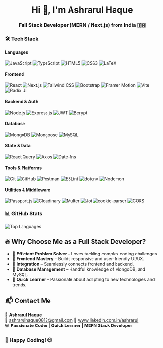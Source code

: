 <h1 align="center">Hi 👋, I'm Ashrarul Haque</h1>
<h3 align="center">Full Stack Developer (MERN / Next.js) from India 🇮🇳</h3>

### 🛠️ Tech Stack

#### **Languages**

![JavaScript](https://img.shields.io/badge/-JavaScript-F7DF1E?style=flat\&logo=javascript\&logoColor=black)
![TypeScript](https://img.shields.io/badge/-TypeScript-3178C6?style=flat\&logo=typescript\&logoColor=white)
![HTML5](https://img.shields.io/badge/-HTML5-E34F26?style=flat\&logo=html5\&logoColor=white)
![CSS3](https://img.shields.io/badge/-CSS3-1572B6?style=flat\&logo=css3)
![LaTeX](https://img.shields.io/badge/-LaTeX-008080?style=flat\&logo=latex\&logoColor=white)

#### **Frontend**

![React](https://img.shields.io/badge/-React-61DAFB?style=flat\&logo=react\&logoColor=black)
![Next.js](https://img.shields.io/badge/-Next.js-000000?style=flat\&logo=next.js)
![Tailwind CSS](https://img.shields.io/badge/-Tailwind%20CSS-06B6D4?style=flat\&logo=tailwind-css)
![Bootstrap](https://img.shields.io/badge/-Bootstrap-7952B3?style=flat\&logo=bootstrap\&logoColor=white)
![Framer Motion](https://img.shields.io/badge/-Framer%20Motion-000000?style=flat\&logo=framer)
![Vite](https://img.shields.io/badge/-Vite-646CFF?style=flat\&logo=vite\&logoColor=white)
![Radix UI](https://img.shields.io/badge/-Radix%20UI-000?style=flat\&logo=data\:image/svg+xml;base64,)

#### **Backend & Auth**

![Node.js](https://img.shields.io/badge/-Node.js-339933?style=flat\&logo=node.js\&logoColor=white)
![Express.js](https://img.shields.io/badge/-Express.js-000000?style=flat\&logo=express\&logoColor=white)
![JWT](https://img.shields.io/badge/-JWT-black?style=flat\&logo=jsonwebtokens)
![Bcrypt](https://img.shields.io/badge/-Bcrypt-808080?style=flat)

#### **Database**

![MongoDB](https://img.shields.io/badge/-MongoDB-47A248?style=flat\&logo=mongodb\&logoColor=white)
![Mongoose](https://img.shields.io/badge/-Mongoose-880000?style=flat)
![MySQL](https://img.shields.io/badge/-MySQL-00758F?style=flat\&logo=mysql\&logoColor=white)

#### **State & Data**

![React Query](https://img.shields.io/badge/-React%20Query-FF4154?style=flat\&logo=react-query\&logoColor=white)
![Axios](https://img.shields.io/badge/-Axios-5A29E4?style=flat\&logo=axios\&logoColor=white)
![Date-fns](https://img.shields.io/badge/-date--fns-00C7B7?style=flat)

#### **Tools & Platforms**

![Git](https://img.shields.io/badge/-Git-F05032?style=flat\&logo=git\&logoColor=white)
![GitHub](https://img.shields.io/badge/-GitHub-181717?style=flat\&logo=github)
![Postman](https://img.shields.io/badge/-Postman-FF6C37?style=flat\&logo=postman)
![ESLint](https://img.shields.io/badge/-ESLint-4B32C3?style=flat\&logo=eslint)
![dotenv](https://img.shields.io/badge/-Dotenv-ECD53F?style=flat)
![Nodemon](https://img.shields.io/badge/-Nodemon-76D04B?style=flat)

#### **Utilities & Middleware**

![Passport.js](https://img.shields.io/badge/-Passport.js-34A853?style=flat)
![Cloudinary](https://img.shields.io/badge/-Cloudinary-3448C5?style=flat\&logo=cloudinary\&logoColor=white)
![Multer](https://img.shields.io/badge/-Multer-FF8C00?style=flat)
![Joi](https://img.shields.io/badge/-Joi-6A1B9A?style=flat)
![cookie-parser](https://img.shields.io/badge/-Cookie%20Parser-000?style=flat)
![CORS](https://img.shields.io/badge/-CORS-003545?style=flat)

### 📊 GitHub Stats

![Top Languages](https://github-readme-stats.vercel.app/api/top-langs/?username=ashrarulhaque&layout=compact&theme=github_dark)


## 🔥 Why Choose Me as a Full Stack Developer?
- 🚀 **Efficient Problem Solver** – Loves tackling complex coding challenges.
- 🎨 **Frontend Mastery** – Builds responsive and user-friendly UI/UX.
- 🔄 **Integration** – Seamlessly connects frontend and backend.
- 📡 **Database Management** – Handful knowledge of MongoDB, and MySQL.
- 🎯 **Quick Learner** – Passionate about adapting to new technologies and trends.


## 📬 Contact Me
💼 **Ashrarul Haque**  
📧 ashrarulhaque0812@gmail.com 
🔗 www.linkedin.com/in/ashrarul  
💻 **Passionate Coder | Quick Learner | MERN Stack Developer**

### 🚀 Happy Coding! 😊
